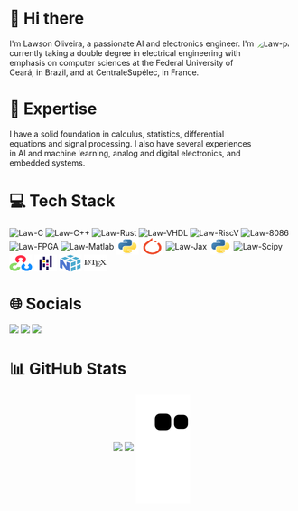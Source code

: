 # 👋 Hi there
<div> 
  <img align="right" alt="Law-pic" height="280" style="border-radius:80px;" src="https://media.discordapp.net/attachments/1025049014103724063/1025049279250837594/FcYb0OxXkAEcuLL.jpg">
</div>
  <link rel="stylesheet" href=>

I'm Lawson Oliveira, a passionate AI and electronics engineer. I'm currently taking a double degree in electrical engineering with emphasis on computer sciences at the Federal University of Ceará, in Brazil, and at CentraleSupélec, in France. 


# 🚀 Expertise

I have a solid foundation in calculus, statistics, differential equations and signal processing. I also have several experiences in AI and machine learning, analog and digital electronics, and embedded systems.

# 💻 Tech Stack

<div> 
  <img align="center" alt="Law-C" height="30" width="40" src="https://cdn.jsdelivr.net/gh/devicons/devicon/icons/c/c-original.svg">
  <img align="center" alt="Law-C++" height="30" width="40" src="https://cdn.jsdelivr.net/gh/devicons/devicon/icons/cplusplus/cplusplus-original.svg">
  <img align="center" alt="Law-Rust" height="30" width="40" src="https://cdn.jsdelivr.net/gh/devicons/devicon/icons/rust/rust-plain.svg">
  <img align="center" alt="Law-VHDL" height="30" width="40" src="https://external-content.duckduckgo.com/iu/?u=https%3A%2F%2Ftse1.mm.bing.net%2Fth%3Fid%3DOIP.X7p_NGKBevcPnAT4bDiCuQHaEK%26pid%3DApi&f=1&ipt=175824e7f7e682319e0591cce9190175bec7bb755243763f2911595fba539b00&ipo=images">
  <img align="center" alt="Law-RiscV" height="30" width="40" src="https://external-content.duckduckgo.com/iu/?u=http%3A%2F%2Fwww.comptoir-hardware.com%2Fimages%2Fstories%2F_logos%2Frisc-v-logo.png&f=1&nofb=1&ipt=0c363339846d37430fcb5ec2edb3b9f1b05cddffdc7fca2554e66a497077a146&ipo=images">
  <img align="center" alt="Law-8086" height="30" width="40" src="https://external-content.duckduckgo.com/iu/?u=https%3A%2F%2Ftse1.mm.bing.net%2Fth%3Fid%3DOIP.j53-J5v_xkAJ3lqgxPIj-AAAAA%26pid%3DApi&f=1&ipt=fa5b1004566fdd81638740a7fa8db8e3706e48cd974fd8de33fc13f634f2dc2c&ipo=images">
  <img align="center" alt="Law-FPGA" height="30" width="40" src="https://www.nettimelogic.com/resources/FpgaServices.png">
  <img align="center" alt="Law-Matlab" height="30" width="40" src="https://cdn.jsdelivr.net/gh/devicons/devicon/icons/matlab/matlab-original.svg">
  <img align="center" alt="Law-Python" height="30" width="40" src="https://raw.githubusercontent.com/devicons/devicon/master/icons/python/python-original.svg">
  <img align="center" alt="Law-Pytorch" height="30" width="40" src="https://raw.githubusercontent.com/devicons/devicon/master/icons/pytorch/pytorch-original.svg">
  <img align="center" alt="Law-Jax" height="30" width="40" src="https://external-content.duckduckgo.com/iu/?u=https%3A%2F%2Ftheaisummer.com%2Fstatic%2Ff90161f13b7ace6a479b5158291e60c2%2F63868%2Fjax-logo.png&f=1&nofb=1&ipt=fd6cb005a44fc5246ddf0e807cf074e0372dace870b4d9612d723ed83e64bac5&ipo=images">
  <img align="center" alt="Law-SciKit-learn" height="30" width="40" src="https://raw.githubusercontent.com/devicons/devicon/master/icons/python/python-original.svg">
  <img align="center" alt="Law-Scipy" height="30" width="40" src="https://external-content.duckduckgo.com/iu/?u=https%3A%2F%2Fraw.githubusercontent.com%2Fscipy%2Fscipy-sphinx-theme%2Fmaster%2F_static%2Fscipyshiny_small.png&f=1&nofb=1&ipt=d33ff5da0dd7fe2d85c150d161cef57b63bdd3696d92412fda9f4c5628a39a62&ipo=images">
  <img align="center" alt="Law-OpenCV" height="30" width="40" src="https://raw.githubusercontent.com/devicons/devicon/master/icons/opencv/opencv-original.svg">
  <img align="center" alt="Law-Pandas" height="30" width="40" src="https://raw.githubusercontent.com/devicons/devicon/master/icons/pandas/pandas-original.svg">
  <img align="center" alt="Law-NumPy" height="30" width="40" src="https://raw.githubusercontent.com/devicons/devicon/master/icons/numpy/numpy-original.svg">
  <img align="center" alt="Law-Latex" height="30" width="40" src="https://raw.githubusercontent.com/devicons/devicon/master/icons/latex/latex-original.svg">
</div>

# 🌐 Socials

<div> 
  <a href="https://instagram.com/lawsonlima" target="_blank"><img src="https://img.shields.io/badge/-Instagram-%23E4405F?style=for-the-badge&logo=instagram&logoColor=white" target="_blank"></a>
  <a href = "mailto:lawson.oli@alu.ufc.br"><img src="https://img.shields.io/badge/-Gmail-%23333?style=for-the-badge&logo=gmail&logoColor=white" target="_blank"></a>
  <a href="https://www.linkedin.com/in/lawson-oliveira-lima-a84220211/" target="_blank"><img src="https://img.shields.io/badge/-LinkedIn-%230077B5?style=for-the-badge&logo=linkedin&logoColor=white" target="_blank"></a> 
</div>

# 📊 GitHub Stats

<div align="center">
  <img height="200" src="https://github-readme-stats.vercel.app/api?username=LawsonOliveira&show_icons=true&theme=dark&include_all_commits=true&count_private=true"/>
  <img height="200" src="https://github-readme-stats.vercel.app/api/top-langs/?username=LawsonOliveira&layout=compact&langs_count=7&theme=dark"/>
<img align="center" src="https://github.com/LawsonOliveira/LawsonOliveira/blob/output/github-contribution-grid-snake.svg"/>
</div>
